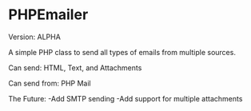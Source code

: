 PHPEmailer
==========
Version: ALPHA

A simple PHP class to send all types of emails from multiple sources.

Can send: HTML, Text, and Attachments

Can send from: PHP Mail


The Future:
-Add SMTP sending
-Add support for multiple attachments
